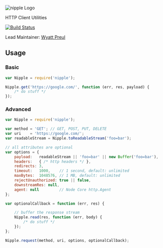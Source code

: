 ![nipple Logo](https://raw.github.com/hapijs/nipple/master/images/nipple.png)

HTTP Client Utilities

[![Build Status](https://secure.travis-ci.org/hapijs/nipple.png)](http://travis-ci.org/hapijs/nipple)

Lead Maintainer: [Wyatt Preul](https://github.com/wpreul)

## Usage
### Basic
```javascript
var Nipple = require('nipple');

Nipple.get('https://google.com/', function (err, res, payload) {
    /* do stuff */
});
```

### Advanced
```javascript
var Nipple = require('nipple');

var method = 'GET'; // GET, POST, PUT, DELETE
var uri    = 'https://google.com/';
var readableStream = Nipple.toReadableStream('foo=bar');

// all attributes are optional
var options = {
    payload:   readableStream || 'foo=bar' || new Buffer('foo=bar'),
    headers:   { /* http headers */ },
    redirects: 3,
    timeout:   1000,    // 1 second, default: unlimited
    maxBytes:  1048576, // 1 MB, default: unlimited
    rejectUnauthorized: true || false,
    downstreamRes: null,
    agent: null         // Node Core http.Agent
};

var optionalCallback = function (err, res) {

    // buffer the response stream
    Nipple.read(res, function (err, body) {
        /* do stuff */
    });
};

Nipple.request(method, uri, options, optionalCallback);
```

